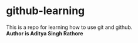 # github-learning
This is a repo for learning how to use git and github.
<br>
<strong>Author is Aditya Singh Rathore</strong>
